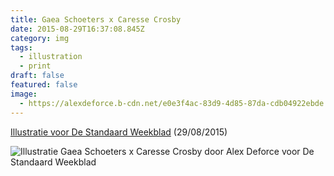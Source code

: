 ```yaml
---
title: Gaea Schoeters x Caresse Crosby
date: 2015-08-29T16:37:08.845Z
category: img
tags:
  - illustration
  - print
draft: false
featured: false
image:
  - https://alexdeforce.b-cdn.net/e0e3f4ac-83d9-4d85-87da-cdb04922ebde.jpeg
---
```

[I﻿llustratie voor De Standaard Weekblad](https://www.standaard.be/cnt/dmf20150827_01836833) (29/08/2015)

![Illustratie Gaea Schoeters x Caresse Crosby door Alex Deforce voor De Standaard Weekblad](https://alexdeforce.b-cdn.net/a9e1617f-e344-4f08-b48f-0579c468fb02.jpeg "Illustratie Gaea Schoeters x Caresse Crosby door Alex Deforce voor De Standaard Weekblad")